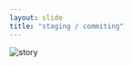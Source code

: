 ```yaml
---
layout: slide
title: "staging / commiting"
---
```


![story](http://swcarpentry.github.io/git-novice/fig/git-staging-area.svg)
